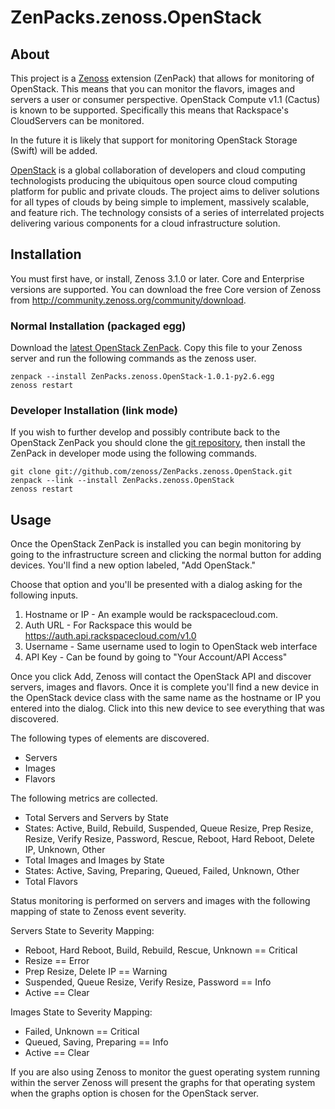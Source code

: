 # ZenPacks.zenoss.OpenStack

## About
This project is a [Zenoss][] extension (ZenPack) that allows for monitoring of
OpenStack. This means that you can monitor the flavors, images and servers
a user or consumer perspective. OpenStack Compute v1.1 (Cactus) is known to be
supported. Specifically this means that Rackspace's CloudServers can be
monitored.

In the future it is likely that support for monitoring OpenStack Storage
(Swift) will be added.

[OpenStack][] is a global collaboration of developers and cloud computing
technologists producing the ubiquitous open source cloud computing platform
for public and private clouds. The project aims to deliver solutions for all
types of clouds by being simple to implement, massively scalable, and feature
rich. The technology consists of a series of interrelated projects delivering
various components for a cloud infrastructure solution.

## Installation
You must first have, or install, Zenoss 3.1.0 or later. Core and Enterprise
versions are supported. You can download the free Core version of Zenoss from
<http://community.zenoss.org/community/download>.

### Normal Installation (packaged egg)
Download the [latest OpenStack ZenPack][]. Copy this file to your Zenoss
server and run the following commands as the zenoss user.

    zenpack --install ZenPacks.zenoss.OpenStack-1.0.1-py2.6.egg
    zenoss restart

### Developer Installation (link mode)
If you wish to further develop and possibly contribute back to the OpenStack
ZenPack you should clone the [git repository][], then install the ZenPack in
developer mode using the following commands.

    git clone git://github.com/zenoss/ZenPacks.zenoss.OpenStack.git
    zenpack --link --install ZenPacks.zenoss.OpenStack
    zenoss restart

## Usage
Once the OpenStack ZenPack is installed you can begin monitoring by going to
the infrastructure screen and clicking the normal button for adding devices.
You'll find a new option labeled, "Add OpenStack."

Choose that option and you'll be presented with a dialog asking for the
following inputs.

 1. Hostname or IP - An example would be rackspacecloud.com.
 2. Auth URL - For Rackspace this would be https://auth.api.rackspacecloud.com/v1.0
 3. Username - Same username used to login to OpenStack web interface
 4. API Key - Can be found by going to "Your Account/API Access"

Once you click Add, Zenoss will contact the OpenStack API and discover
servers, images and flavors. Once it is complete you'll find a new device in
the OpenStack device class with the same name as the hostname or IP you
entered into the dialog. Click into this new device to see everything that was
discovered.

The following types of elements are discovered.

 * Servers
 * Images
 * Flavors

The following metrics are collected.

 * Total Servers and Servers by State
  * States: Active, Build, Rebuild, Suspended, Queue Resize, Prep Resize,
            Resize, Verify Resize, Password, Rescue, Reboot, Hard Reboot,
            Delete IP, Unknown, Other
 * Total Images and Images by State
  * States: Active, Saving, Preparing, Queued, Failed, Unknown, Other
 * Total Flavors

Status monitoring is performed on servers and images with the following
mapping of state to Zenoss event severity.

Servers State to Severity Mapping:

 * Reboot, Hard Reboot, Build, Rebuild, Rescue, Unknown == Critical
 * Resize == Error
 * Prep Resize, Delete IP == Warning
 * Suspended, Queue Resize, Verify Resize, Password == Info
 * Active == Clear

Images State to Severity Mapping:

 * Failed, Unknown == Critical
 * Queued, Saving, Preparing == Info
 * Active == Clear

If you are also using Zenoss to monitor the guest operating system running
within the server Zenoss will present the graphs for that operating system
when the graphs option is chosen for the OpenStack server.


[Zenoss]: <http://www.zenoss.com/>
[latest OpenStack ZenPack]: <https://github.com/downloads/zenoss/ZenPacks.zenoss.OpenStack/ZenPacks.zenoss.OpenStack-1.0.1-py2.6.egg>
[git repository]: <https://github.com/zenoss/ZenPacks.zenoss.OpenStack>
[OpenStack]: <http://www.openstack.org/>
